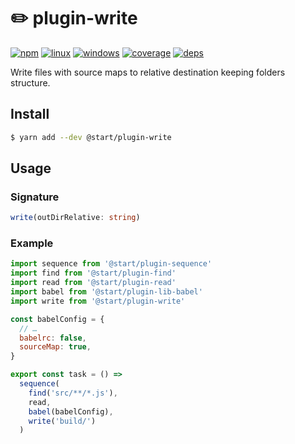 # ✏️ plugin-write

[![npm](https://img.shields.io/npm/v/@start/plugin-write.svg?style=flat-square)](https://www.npmjs.com/package/@start/plugin-write) [![linux](https://img.shields.io/travis/deepsweet/start/master.svg?label=linux&style=flat-square)](https://travis-ci.org/deepsweet/start) [![windows](https://img.shields.io/appveyor/ci/deepsweet/start/master.svg?label=windows&style=flat-square)](https://ci.appveyor.com/project/deepsweet/start) [![coverage](https://img.shields.io/codecov/c/github/deepsweet/start/master.svg?style=flat-square)](https://codecov.io/github/deepsweet/start) [![deps](https://david-dm.org/deepsweet/start.svg?path=packages/plugin-write&style=flat-square)](https://david-dm.org/deepsweet/start?path=packages/plugin-write)

Write files with source maps to relative destination keeping folders structure.

## Install

```sh
$ yarn add --dev @start/plugin-write
```

## Usage

### Signature

```ts
write(outDirRelative: string)
```

### Example

```js
import sequence from '@start/plugin-sequence'
import find from '@start/plugin-find'
import read from '@start/plugin-read'
import babel from '@start/plugin-lib-babel'
import write from '@start/plugin-write'

const babelConfig = {
  // …
  babelrc: false,
  sourceMap: true,
}

export const task = () =>
  sequence(
    find('src/**/*.js'),
    read,
    babel(babelConfig),
    write('build/')
  )
```
